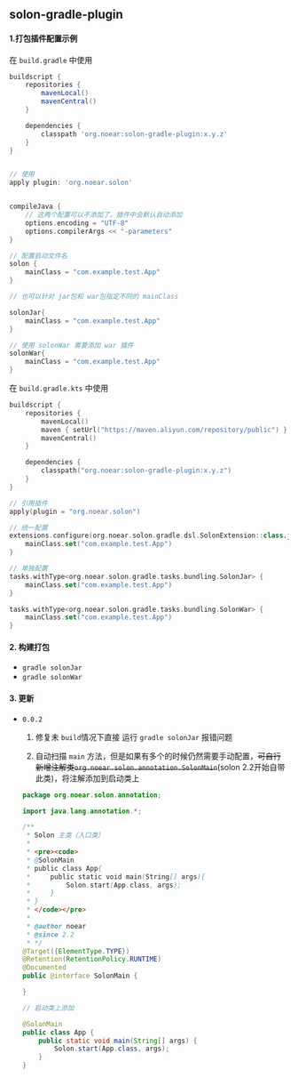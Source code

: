 ## solon-gradle-plugin

#### 1.打包插件配置示例

在 `build.gradle` 中使用

```groovy
buildscript {
    repositories {
        mavenLocal()
        mavenCentral()
    }

    dependencies {
        classpath 'org.noear:solon-gradle-plugin:x.y.z'
    }
}


// 使用
apply plugin: 'org.noear.solon'


compileJava {
    // 这两个配置可以不添加了，插件中会默认自动添加
    options.encoding = "UTF-8"
    options.compilerArgs << "-parameters"
}

// 配置启动文件名
solon {
    mainClass = "com.example.test.App"
}

// 也可以针对 jar包和 war包指定不同的 mainClass

solonJar{
    mainClass = "com.example.test.App"
}

// 使用 solonWar 需要添加 war 插件
solonWar{
    mainClass = "com.example.test.App"
}

```

在 `build.gradle.kts` 中使用

```kotlin
buildscript {
    repositories {
        mavenLocal()
        maven { setUrl("https://maven.aliyun.com/repository/public") }
        mavenCentral()
    }

    dependencies {
        classpath("org.noear:solon-gradle-plugin:x.y.z")
    }
}

// 引用插件
apply(plugin = "org.noear.solon")

// 统一配置
extensions.configure(org.noear.solon.gradle.dsl.SolonExtension::class.java) {
    mainClass.set("com.example.test.App")
}

// 单独配置
tasks.withType<org.noear.solon.gradle.tasks.bundling.SolonJar> {
    mainClass.set("com.example.test.App")
}

tasks.withType<org.noear.solon.gradle.tasks.bundling.SolonWar> {
    mainClass.set("com.example.test.App")
}

```

#### 2. 构建打包

* `gradle solonJar`
* `gradle solonWar`

#### 3. 更新
* `0.0.2` 
  
  1.  修复未 `build`情况下直接 运行  `gradle solonJar` 报错问题
  
  2. 自动扫描 `main` 方法，但是如果有多个的时候仍然需要手动配置，~~可自行新增注解类`org.noear.solon.annotation.SolonMain`~~(solon 2.2开始自带此类)，将注解添加到启动类上
  
    ```java
    package org.noear.solon.annotation;
    
    import java.lang.annotation.*;
    
    /**
     * Solon 主类（入口类）
     *
     * <pre><code>
     * @SolonMain
     * public class App{
     *     public static void main(String[] args){
     *         Solon.start(App.class, args);
     *     }
     * }
     * </code></pre>
     *
     * @author noear
     * @since 2.2
     * */
    @Target({ElementType.TYPE})
    @Retention(RetentionPolicy.RUNTIME)
    @Documented
    public @interface SolonMain {
    
    }
    
    // 启动类上添加
    
    @SolonMain
    public class App {
        public static void main(String[] args) {
            Solon.start(App.class, args);
        }
    }
    ```
  
    
